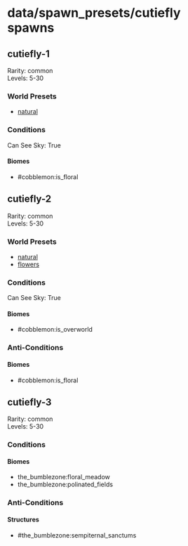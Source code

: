 # data/spawn_presets/cutiefly spawns  
  
## cutiefly-1  
Rarity: common  
Levels: 5-30  
  
### World Presets  
* [natural](/data/world_presets/natural.md)  
  
### Conditions  
Can See Sky: True  
  
#### Biomes  
  * #cobblemon:is_floral
  
  
## cutiefly-2  
Rarity: common  
Levels: 5-30  
  
### World Presets  
* [natural](/data/world_presets/natural.md)  
* [flowers](/data/world_presets/flowers.md)  
  
### Conditions  
Can See Sky: True  
  
#### Biomes  
  * #cobblemon:is_overworld
  
  
### Anti-Conditions  
  
#### Biomes  
  * #cobblemon:is_floral
  
  
## cutiefly-3  
Rarity: common  
Levels: 5-30  
  
### Conditions  
  
#### Biomes  
  * the_bumblezone:floral_meadow
  * the_bumblezone:polinated_fields
  
  
### Anti-Conditions  
  
#### Structures  
  * #the_bumblezone:sempiternal_sanctums
  
